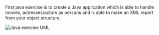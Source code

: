 First java exercise is to create a Java application which is able to handle movies, actresses/actors as persons and is able to make an XML report from your object structure.

![Java exercise UML](http://lms.codecool.com/File/DownloadPicture-5060ddf2bbbae511a08500151788bf01/Medium?downloadName=movies_uml.jpg)
